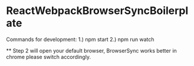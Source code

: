 # ReactWebpackBrowserSyncBoilerplate
Commands for development:
1.) npm start
2.) npm run watch

** Step 2 will open your default browser, BrowserSync works better in chrome please switch accordingly.
